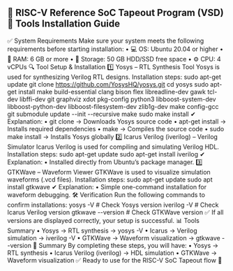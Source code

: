 🚀 RISC-V Reference SoC Tapeout Program (VSD)
🔧 Tools Installation Guide
---
✅ System Requirements
Make sure your system meets the following requirements before starting installation:
    • 💻 OS: Ubuntu 20.04 or higher
    • 🧠 RAM: 6 GB or more
    • 💾 Storage: 50 GB HDD/SSD free space
    • ⚙️ CPU: 4 vCPUs
🔍 Tool Setup & Installation
1️⃣ Yosys – RTL Synthesis Tool
Yosys is used for synthesizing Verilog RTL designs.
Installation steps:
sudo apt-get update
git clone https://github.com/YosysHQ/yosys.git
cd yosys
sudo apt-get install make build-essential clang bison flex     libreadline-dev gawk tcl-dev libffi-dev git     graphviz xdot pkg-config python3     libboost-system-dev libboost-python-dev     libboost-filesystem-dev zlib1g-dev
make config-gcc
git submodule update --init --recursive
make 
sudo make install
✔ Explanation:
    • git clone → Downloads Yosys source code
    • apt-get install → Installs required dependencies
    • make → Compiles the source code
    • sudo make install → Installs Yosys globally
2️⃣ Icarus Verilog (iverilog) – Verilog Simulator
Icarus Verilog is used for compiling and simulating Verilog HDL.
Installation steps:
sudo apt-get update
sudo apt-get install iverilog
✔ Explanation:
    • Installed directly from Ubuntu’s package manager.
3️⃣ GTKWave – Waveform Viewer
GTKWave is used to visualize simulation waveforms (.vcd files).
Installation steps:
sudo apt-get update
sudo apt install gtkwave
✔ Explanation:
    • Simple one-command installation for waveform debugging.
🛠️ Verification
Run the following commands to confirm installations:
yosys -V          # Check Yosys version
iverilog -V       # Check Icarus Verilog version
gtkwave --version # Check GTKWave version
✅ If all versions are displayed correctly, your setup is successful.
📊 Tools Summary
    • Yosys → RTL synthesis → yosys -V
    • Icarus → Verilog simulation → iverilog -V
    • GTKWave → Waveform visualization → gtkwave --version
🎯 Summary
By completing these steps, you will have:
    • Yosys → RTL synthesis
    • Icarus Verilog (iverilog) → HDL simulation
    • GTKWave → Waveform visualization
✅ Ready to use for the RISC-V SoC Tapeout flow 🚀

